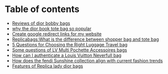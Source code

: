 # Table of contents

* [Reviews of dior bobby bags](README.md)
* [why the dior book tote bag so popular](why-the-dior-book-tote-bag-so-popular.md)
* [Create google redirect links for my website](<README (2).md>)
* [Replicabags:What is the difference between  shopper bag and tote bag](<README (1).md>)
* [5 Questions for Choosing the Right Luggage Travel bag](5-questions-for-choosing-the-right-luggage-travel-bag.md)
* [Some questions of LV Multi Pochette Accessoires bags](some-questions-of-lv-multi-pochette-accessoires-bags.md)
* [How can I authenticate a Louis Vuitton Neverfull bag](how-can-i-authenticate-a-louis-vuitton-neverfull-bag.md)
* [How does the fendi Sunshine collection align with current fashion trends](how-does-the-fendi-sunshine-collection-align-with-current-fashion-trends.md)
* [Features of Replica lady dior bags](features-of-replica-lady-dior-bags.md)
